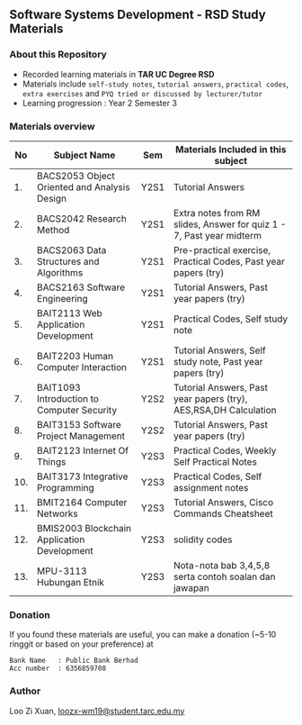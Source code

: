 ## Software Systems Development - RSD Study Materials


### About this Repository
- Recorded learning materials in **TAR UC Degree RSD** 
- Materials include `self-study notes`, `tutorial answers`, `practical codes`, `extra exercises` and `PYQ tried or discussed by lecturer/tutor`
- Learning progression : Year 2 Semester 3

### Materials overview 
| No  | Subject Name | Sem | Materials Included in this subject |
| ------------- | ------------- | ------------- | ------------- |
| 1.  | BACS2053 Object Oriented and Analysis Design  | Y2S1  | Tutorial Answers  |
| 2.  | BACS2042 Research Method  | Y2S1  | Extra notes from RM slides, Answer for quiz 1 - 7, Past year midterm  |
| 3.  | BACS2063 Data Structures and Algorithms  | Y2S1  | Pre-practical exercise, Practical Codes, Past year papers (try)|
| 4.  | BACS2163 Software Engineering  | Y2S1  | Tutorial Answers, Past year papers (try) |
| 5.  | BAIT2113 Web Application Development  | Y2S1  | Practical Codes, Self study note  |
| 6.  | BAIT2203 Human Computer Interaction  | Y2S1  | Tutorial Answers, Self study note, Past year papers (try) |
| 7.  | BAIT1093 Introduction to Computer Security  | Y2S2  | Tutorial Answers, Past year papers (try), AES,RSA,DH Calculation |
| 8.  | BAIT3153 Software Project Management  | Y2S2  | Tutorial Answers, Past year papers (try) |
| 9.  | BAIT2123 Internet Of Things  | Y2S3  | Practical Codes, Weekly Self Practical Notes |
| 10.  | BAIT3173 Integrative Programming  | Y2S3  | Practical Codes, Self assignment notes |
| 11.  | BMIT2164 Computer Networks  | Y2S3  | Tutorial Answers, Cisco Commands Cheatsheet |
| 12.  | BMIS2003 Blockchain Application Development  | Y2S3  | solidity codes |
| 13.  | MPU-3113 Hubungan Etnik  | Y2S3  | Nota-nota bab 3,4,5,8 serta contoh soalan dan jawapan |

### Donation
If you found these materials are useful, you can make a donation (~5-10 ringgit or based on your preference) at
```
Bank Name   : Public Bank Berhad
Acc number  : 6356859708
```

### Author
Loo Zi Xuan, <a href="#">loozx-wm19@student.tarc.edu.my</a>
